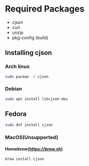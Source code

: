 # Required Packages

- cjson
- curl
- unzip
- pkg-config (build)

## Installing cjson

### Arch linux
```bash
sudo pacman -S cjson
```

### Debian
```bash
sudo apt install libcjson-dev
```

## Fedora
```bash
sudo dnf install cjson
```

### MacOS(Unsupported)

#### Homebrew(https://brew.sh)
```bash
brew install cjson
```
